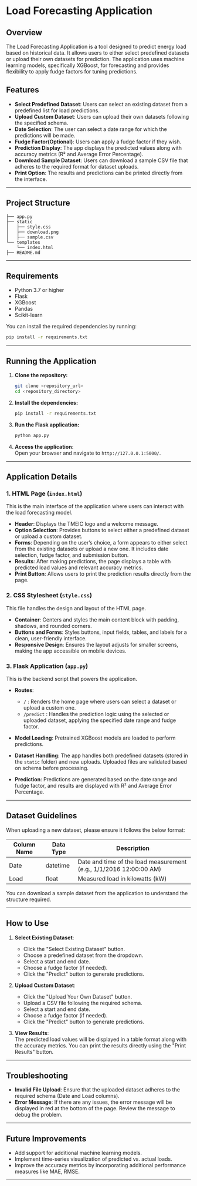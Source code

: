 
# Load Forecasting Application

## Overview

The Load Forecasting Application is a tool designed to predict energy load based on historical data. It allows users to either select predefined datasets or upload their own datasets for prediction. The application uses machine learning models, specifically XGBoost, for forecasting and provides flexibility to apply fudge factors for tuning predictions.

## Features

- **Select Predefined Dataset**: Users can select an existing dataset from a predefined list for load predictions.
- **Upload Custom Dataset**: Users can upload their own datasets following the specified schema.
- **Date Selection**: The user can select a date range for which the predictions will be made.
- **Fudge Factor(Optional)**: Users can apply a fudge factor if they wish.
- **Prediction Display**: The app displays the predicted values along with accuracy metrics (R² and Average Error Percentage).
- **Download Sample Dataset**: Users can download a sample CSV file that adheres to the required format for dataset uploads.
- **Print Option**: The results and predictions can be printed directly from the interface.

---

## Project Structure

```
├── app.py
├── static
│   ├── style.css
│   ├── download.png
│   ├── sample.csv
└── templates
    └── index.html
├── README.md
```

---

## Requirements

- Python 3.7 or higher
- Flask
- XGBoost
- Pandas
- Scikit-learn

You can install the required dependencies by running:

```bash
pip install -r requirements.txt
```

---

## Running the Application

1. **Clone the repository:**

    ```bash
    git clone <repository_url>
    cd <repository_directory>
    ```

2. **Install the dependencies:**

    ```bash
    pip install -r requirements.txt
    ```

3. **Run the Flask application:**

    ```bash
    python app.py
    ```

4. **Access the application**:  
   Open your browser and navigate to `http://127.0.0.1:5000/`.

---

## Application Details

### 1. HTML Page (`index.html`)

This is the main interface of the application where users can interact with the load forecasting model.

- **Header**: Displays the TMEIC logo and a welcome message.
- **Option Selection**: Provides buttons to select either a predefined dataset or upload a custom dataset.
- **Forms**: Depending on the user’s choice, a form appears to either select from the existing datasets or upload a new one. It includes date selection, fudge factor, and submission button.
- **Results**: After making predictions, the page displays a table with predicted load values and relevant accuracy metrics.
- **Print Button**: Allows users to print the prediction results directly from the page.

### 2. CSS Stylesheet (`style.css`)

This file handles the design and layout of the HTML page.

- **Container**: Centers and styles the main content block with padding, shadows, and rounded corners.
- **Buttons and Forms**: Styles buttons, input fields, tables, and labels for a clean, user-friendly interface.
- **Responsive Design**: Ensures the layout adjusts for smaller screens, making the app accessible on mobile devices.

### 3. Flask Application (`app.py`)

This is the backend script that powers the application.

- **Routes**:  
  - `/` : Renders the home page where users can select a dataset or upload a custom one.
  - `/predict` : Handles the prediction logic using the selected or uploaded dataset, applying the specified date range and fudge factor.

- **Model Loading**: Pretrained XGBoost models are loaded to perform predictions.
- **Dataset Handling**: The app handles both predefined datasets (stored in the `static` folder) and new uploads. Uploaded files are validated based on schema before processing.
- **Prediction**: Predictions are generated based on the date range and fudge factor, and results are displayed with R² and Average Error Percentage.

---

## Dataset Guidelines

When uploading a new dataset, please ensure it follows the below format:

| Column Name | Data Type | Description |
|-------------|-----------|-------------|
| Date        | datetime  | Date and time of the load measurement (e.g., 1/1/2016 12:00:00 AM) |
| Load        | float     | Measured load in kilowatts (kW) |

You can download a sample dataset from the application to understand the structure required.

---

## How to Use

1. **Select Existing Dataset**:
   - Click the "Select Existing Dataset" button.
   - Choose a predefined dataset from the dropdown.
   - Select a start and end date.
   - Choose a fudge factor (if needed).
   - Click the "Predict" button to generate predictions.

2. **Upload Custom Dataset**:
   - Click the "Upload Your Own Dataset" button.
   - Upload a CSV file following the required schema.
   - Select a start and end date.
   - Choose a fudge factor (if needed).
   - Click the "Predict" button to generate predictions.

3. **View Results**:  
   The predicted load values will be displayed in a table format along with the accuracy metrics. You can print the results directly using the "Print Results" button.

---

## Troubleshooting

- **Invalid File Upload**: Ensure that the uploaded dataset adheres to the required schema (Date and Load columns).
- **Error Message**: If there are any issues, the error message will be displayed in red at the bottom of the page. Review the message to debug the problem.

---

## Future Improvements

- Add support for additional machine learning models.
- Implement time-series visualization of predicted vs. actual loads.
- Improve the accuracy metrics by incorporating additional performance measures like MAE, RMSE.

---
